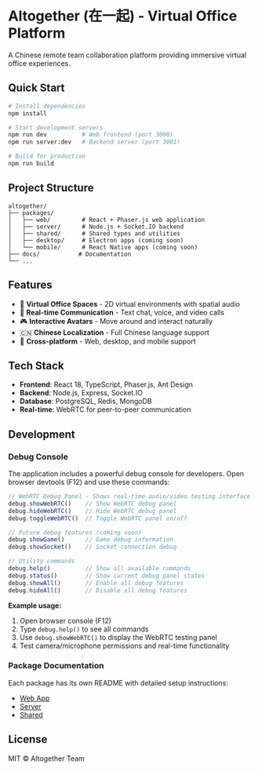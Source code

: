 # Altogether (在一起) - Virtual Office Platform

A Chinese remote team collaboration platform providing immersive virtual office experiences.

## Quick Start

```bash
# Install dependencies
npm install

# Start development servers
npm run dev          # Web frontend (port 3000)
npm run server:dev   # Backend server (port 3001)

# Build for production
npm run build
```

## Project Structure

```
altogether/
├── packages/
│   ├── web/         # React + Phaser.js web application
│   ├── server/      # Node.js + Socket.IO backend
│   ├── shared/      # Shared types and utilities
│   ├── desktop/     # Electron apps (coming soon)
│   └── mobile/      # React Native apps (coming soon)
├── docs/           # Documentation
└── ...
```

## Features

- 🏢 **Virtual Office Spaces** - 2D virtual environments with spatial audio
- 💬 **Real-time Communication** - Text chat, voice, and video calls
- 🎮 **Interactive Avatars** - Move around and interact naturally
- 🇨🇳 **Chinese Localization** - Full Chinese language support
- 📱 **Cross-platform** - Web, desktop, and mobile support

## Tech Stack

- **Frontend**: React 18, TypeScript, Phaser.js, Ant Design
- **Backend**: Node.js, Express, Socket.IO
- **Database**: PostgreSQL, Redis, MongoDB
- **Real-time**: WebRTC for peer-to-peer communication

## Development

### Debug Console

The application includes a powerful debug console for developers. Open browser devtools (F12) and use these commands:

```javascript
// WebRTC Debug Panel - Shows real-time audio/video testing interface
debug.showWebRTC()    // Show WebRTC debug panel
debug.hideWebRTC()    // Hide WebRTC debug panel
debug.toggleWebRTC()  // Toggle WebRTC panel on/off

// Future debug features (coming soon)
debug.showGame()      // Game debug information
debug.showSocket()    // Socket connection debug

// Utility commands
debug.help()          // Show all available commands
debug.status()        // Show current debug panel states
debug.showAll()       // Enable all debug features
debug.hideAll()       // Disable all debug features
```

**Example usage:**
1. Open browser console (F12)
2. Type `debug.help()` to see all commands
3. Use `debug.showWebRTC()` to display the WebRTC testing panel
4. Test camera/microphone permissions and real-time functionality

### Package Documentation

Each package has its own README with detailed setup instructions:

- [Web App](./packages/web/README.md)
- [Server](./packages/server/README.md)
- [Shared](./packages/shared/README.md)

## License

MIT © Altogether Team
